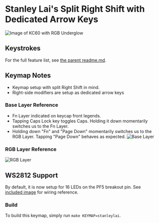Stanley Lai's Split Right Shift with Dedicated Arrow Keys
======================

![Image of KC60 with RGB Underglow](../ws2812/ws2812_example.jpg)

## Keystrokes
For the full feature list, see [the parent readme.md](/readme.md).

## Keymap Notes
- Keymap setup with split Right Shift in mind.
- Right-side modifiers are setup as dedicated arrow keys

### Base Layer Reference
- Fn Layer indicated on keycap front legends.
- Tapping Caps Lock key toggles Caps. Holding it down momentarily switches us to the Fn Layer.
- Holding down "Fn" and "Page Down" momentarily switches us to the RGB Layer. Tapping "Page Down" behaves as expected.
![Base Layer](base_layer.jpg)

### RGB Layer Reference
![RGB Layer](rgb_layer.jpg)

## WS2812 Support
By default, it is now setup for 16 LEDs on the PF5 breakout pin. See [included image](../ws2812/ws2812_wiring.jpg) for wiring reference.

### Build
To build this keymap, simply run `make KEYMAP=stanleylai`.
